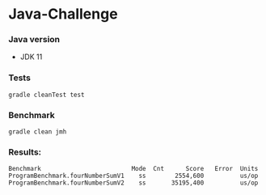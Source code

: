 # Java-Challenge

### Java version
- JDK 11

### Tests
```
gradle cleanTest test
```

### Benchmark
```
gradle clean jmh
```

### Results:
```
Benchmark                         Mode  Cnt      Score   Error  Units
ProgramBenchmark.fourNumberSumV1    ss        2554,600          us/op
ProgramBenchmark.fourNumberSumV2    ss       35195,400          us/op
```